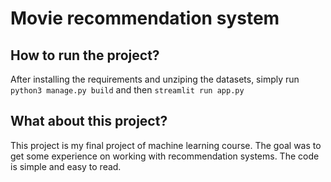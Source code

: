 # Movie recommendation system

## How to run the project?

After installing the requirements and unziping the datasets, simply run `python3 manage.py build` and then `streamlit run app.py`

## What about this project?

This project is my final project of machine learning course. The goal was to get some experience on working with recommendation systems. The code is simple and easy to read.
